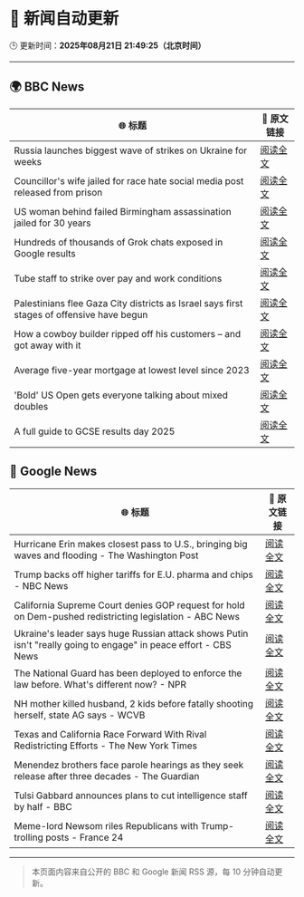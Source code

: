 # 🧠 新闻自动更新

🕒 更新时间：**2025年08月21日 21:49:25（北京时间）**

---

## 🌍 BBC News

| 🌐 标题 | 🔗 原文链接 |
|--------|-------------|
| Russia launches biggest wave of strikes on Ukraine for weeks | [阅读全文](https://www.bbc.com/news/articles/c62wj8yje2eo?at_medium=RSS&at_campaign=rss) |
| Councillor's wife jailed for race hate social media post released from prison | [阅读全文](https://www.bbc.com/news/articles/c5yl7p4l11po?at_medium=RSS&at_campaign=rss) |
| US woman behind failed Birmingham assassination jailed for 30 years | [阅读全文](https://www.bbc.com/news/articles/cn473wln2lko?at_medium=RSS&at_campaign=rss) |
| Hundreds of thousands of Grok chats exposed in Google results | [阅读全文](https://www.bbc.com/news/articles/cdrkmk00jy0o?at_medium=RSS&at_campaign=rss) |
| Tube staff to strike over pay and work conditions | [阅读全文](https://www.bbc.com/news/articles/cn728er5p1mo?at_medium=RSS&at_campaign=rss) |
| Palestinians flee Gaza City districts as Israel says first stages of offensive have begun | [阅读全文](https://www.bbc.com/news/articles/clyr7l0z9edo?at_medium=RSS&at_campaign=rss) |
| How a cowboy builder ripped off his customers – and got away with it | [阅读全文](https://www.bbc.com/news/articles/cm2v8d4z017o?at_medium=RSS&at_campaign=rss) |
| Average five-year mortgage at lowest level since 2023 | [阅读全文](https://www.bbc.com/news/articles/cdd3qm7ly8ro?at_medium=RSS&at_campaign=rss) |
| 'Bold' US Open gets everyone talking about mixed doubles | [阅读全文](https://www.bbc.com/sport/tennis/articles/c5yejpmlpj8o?at_medium=RSS&at_campaign=rss) |
| A full guide to GCSE results day 2025 | [阅读全文](https://www.bbc.com/news/articles/c1jxjk6g1l2o?at_medium=RSS&at_campaign=rss) |

## 📰 Google News

| 🌐 标题 | 🔗 原文链接 |
|--------|-------------|
| Hurricane Erin makes closest pass to U.S., bringing big waves and flooding - The Washington Post | [阅读全文](https://news.google.com/rss/articles/CBMiqgFBVV95cUxNcl91NFhHQzNNZXVNUnpCUDNrZ2ltbm1TX0s2X29UVkM3M24teWZjMmFtUTRIUFJrTW1fYnplR3U3bW5VNEdZSzMzcFZKbFl4LXIwcXJXV2otanNhWE04QU9zaXZpT3JnV3NKSlFaM3Q3Qk9Ga25LS0NWWGtyMEJJaXpvV05aVXlLb3lham1YSVJ5Sld0aGZ2SGdEcWRmakRrNVdnRnBBTmNkUQ?oc=5) |
| Trump backs off higher tariffs for E.U. pharma and chips - NBC News | [阅读全文](https://news.google.com/rss/articles/CBMiqAFBVV95cUxPNGVRdTBnRjMwQjljemh1a0tTZ1Q0VE5nek5iekUtci1DaXBOay1Bdlp1Q1lMSDZCc2k0blVDM0JnSWM4U2VVSzJZSG8tSlhBUmx0RGUyV1B4X2EzckFYZk16emhRckgyQ0ZCdUVCclVYY3pyaFEyaFdDelNCWldSMVd4eGlDZXA3S3dFUEtzVlpDN040S3hSenJhdG16YWp2c0s1WkpYcjPSAVZBVV95cUxPQklGQ2V3V3JWM3ZzSjlpT2Ntb09YMXNJMTVGR2o5TXRtbENaZjFuemo1QWJvZndmTFZ6cWpmR3ZUVFl4VHRZbVdsT21RUDAzY1RVdE9zUQ?oc=5) |
| California Supreme Court denies GOP request for hold on Dem-pushed redistricting legislation - ABC News | [阅读全文](https://news.google.com/rss/articles/CBMipgFBVV95cUxQVmJqTWNzVWkxcVdNa0V1cTFJMmRuWFdJa0wyUFR0bGxhX0xmYjU1cjNDUWpNM3ktWTdaMG9Ec2F1OTZiYjctVXk5cGtMUVc4S3lFS1o4NEdJVWExVHBVRjdqZE45UHBsdV9ybTZrVzVvQVJnU3g2R0l6a19iT2k2eE5EcUoxM180ME9sY2dlVzVQREU0QUtEQzB0blJUcmJjUFhsOGN30gGrAUFVX3lxTFBka3FFTWxibk10MkdIRUdtX0ZGek1DekxPZFBCVVQtelY2b19ydEZGcGxuYkNrMURxZEJhSU1VbDFQX3RyMGFSSUMxZkVILVcyVlRmYWZEWVNicDBVUWlpUThsOHBaRFpoUVdkYlhhMGVtaFFQTUVIVWNqeVdway03NmEzVnpxUjd6STJqZE9feDNkQUlwN25IdGpFVDRReVFGZEZQQ0U1cllnWQ?oc=5) |
| Ukraine's leader says huge Russian attack shows Putin isn't "really going to engage" in peace effort - CBS News | [阅读全文](https://news.google.com/rss/articles/CBMiigFBVV95cUxQOXF2NzlKSDYwN0xfX2N1TGk2NXZLXzc2blFPbGgtM2YtMnpDSkR3ampFdEZTSWRsem5xOVJ3bnJwWmRseU8zU1p3YzNpNDlqcmNIbjBYd3JwYXl3bDlWX0hCcG4wOUIyTWhCMzNjU01idl9VN0pfZ29xSjY2S0RmRWtmRk1jS1BoMGfSAY8BQVVfeXFMUFE0M3BscU42VVBCbThleHR6dnloa2VrY1VPRVdoRTVRd2Fxc1RjQnU5WXNaUTJyaHU4dTh2bXN1UkFnbko4ek5tT2hocFhPWUstYWJzU2FUWG5lSVl1X1FIcmV1RHhYQWM1N0M0TmswOG5pMWxWYlRDc05xSWx2d2lic3VfR2drY3dBU1NLcGs?oc=5) |
| The National Guard has been deployed to enforce the law before. What's different now? - NPR | [阅读全文](https://news.google.com/rss/articles/CBMid0FVX3lxTE5yT0ZrTEVTVEJjMUlhM3hMQUdiOGNjeHUwOGNmMjNZOU96YmxSXzdJZzhvZXJEQmQ3UXNJYWlFWUc4N2J0bjBLZFpVNk9rQVJMSm5HWTJhX3Jud3o3ZTFRVTdzajBUaVRaYUEwcFNLVkVhVWpfQ3NV?oc=5) |
| NH mother killed husband, 2 kids before fatally shooting herself, state AG says - WCVB | [阅读全文](https://news.google.com/rss/articles/CBMiekFVX3lxTE5KZER5cFZkZG1OUldzSGhIbzJGaGo1YklMb05ZSTU3Xzg5aTZPNldhckFoa2g1UDRIMUVHX1BHMERJZmcxTnE4bFljaDRsVnlJcER5Z3VrdGdXV3ptUXhYWnhuYXAwQVBXU1Y4MUg5S0JOeHZGQ292THBR?oc=5) |
| Texas and California Race Forward With Rival Redistricting Efforts - The New York Times | [阅读全文](https://news.google.com/rss/articles/CBMiigFBVV95cUxPNHhTejliSnd3TS1tNnkyTi1hUjR6WHVnTFZxRlRIMVhMbU1ZZVFSbm1nRFIzYUIxaEpCVVJITjVnTXlBWFRUblJFU2ZPTGJoOXUzYzVkZ1NzNWRzWEthM2hFdzZkbTdDZU95TS1FX3hqYm1nMXp1NmJZRU1scEJMc2J0N0dfMkp1QkE?oc=5) |
| Menendez brothers face parole hearings as they seek release after three decades - The Guardian | [阅读全文](https://news.google.com/rss/articles/CBMiiAFBVV95cUxPYVdlS0NtX0h0bWpnOUpscFhWc2JDNS1ncXEyX2VDVkFRN2R1ck5ma21uLXE4Yl9lbGd0bEwwdV9kTHRHZkZVaUFfZGROOUVjczlVZHI3RWZxaTU2MExTdjZoaktTdVRZRk5JTzdFX2dyVHZFVzJ2NTJUY2tZRm5meHctbmFoT3pu?oc=5) |
| Tulsi Gabbard announces plans to cut intelligence staff by half - BBC | [阅读全文](https://news.google.com/rss/articles/CBMiWkFVX3lxTFBSb3podkw3TnZaYW1JWlFYVjkzS1MxdGtaWnJLTnVQV0RCaDVjX0lCcUJSZTJGLTZVWjF4cENweHpRclV4UFZBS0J6TXFWRDB4Q1diRVhnaHlRd9IBX0FVX3lxTE1HVk9UcjlHV0U0QXBwYTJSVW9UWUJ3TDFUV0dMY1BKOXBqZXJUd3Z0X3NsV1RJVFdqd2xrdkNKT2NwdmY4cFgtOFRYWHBfZHV2NXJZb05DbTBxcWgzSzU4?oc=5) |
| Meme-lord Newsom riles Republicans with Trump-trolling posts - France 24 | [阅读全文](https://news.google.com/rss/articles/CBMiqwFBVV95cUxQaVpMa1UxMU40M0VLdG10WkZqaHJRVlFna1VJRDQ4S0RHMEVLalhnTnF1VWp4bDN4NlZ0NGkwS2w1cHlCbzFRLXhXXzVXN3BJcHJpU0prV0oxaThUTFhhTElfVGZyRDNVLTBLNURoT2ZwdjJ6QmMzZ25PZENlandFV25TQ2xHTG9oanFHUjE1dVlIT1VPb09qRURUbFZaY0diN2R5d202eUkxek0?oc=5) |

---
> 本页面内容来自公开的 BBC 和 Google 新闻 RSS 源，每 10 分钟自动更新。